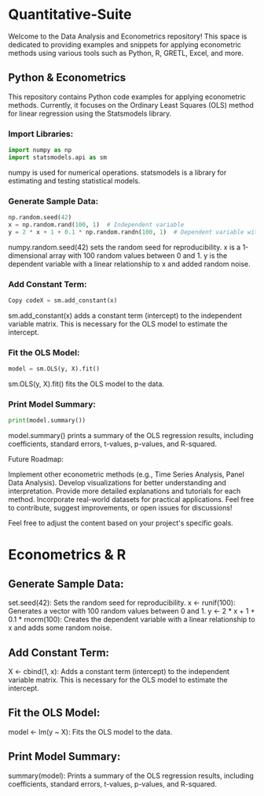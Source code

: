 # Quantitative-Suite

Welcome to the Data Analysis and Econometrics repository! This space is dedicated to providing examples and snippets for applying econometric methods using various tools such as Python, R, GRETL, Excel, and more. 

## Python & Econometrics

This repository contains Python code examples for applying econometric methods. Currently, it focuses on the Ordinary Least Squares (OLS) method for linear regression using the Statsmodels library.

### Import Libraries:

```python
import numpy as np
import statsmodels.api as sm
```
numpy is used for numerical operations.
statsmodels is a library for estimating and testing statistical models.

### Generate Sample Data:

```python
np.random.seed(42)
x = np.random.rand(100, 1)  # Independent variable
y = 2 * x + 1 + 0.1 * np.random.randn(100, 1)  # Dependent variable with noise
```
numpy.random.seed(42) sets the random seed for reproducibility.
x is a 1-dimensional array with 100 random values between 0 and 1.
y is the dependent variable with a linear relationship to x and added random noise.

### Add Constant Term:

```python
Copy codeX = sm.add_constant(x)
```

sm.add_constant(x) adds a constant term (intercept) to the independent variable matrix. This is necessary for the OLS model to estimate the intercept.

### Fit the OLS Model:

```python
model = sm.OLS(y, X).fit()
```

sm.OLS(y, X).fit() fits the OLS model to the data.

### Print Model Summary:

```python
print(model.summary())
```

model.summary() prints a summary of the OLS regression results, including coefficients, standard errors, t-values, p-values, and R-squared.

Future Roadmap:

Implement other econometric methods (e.g., Time Series Analysis, Panel Data Analysis).
Develop visualizations for better understanding and interpretation.
Provide more detailed explanations and tutorials for each method.
Incorporate real-world datasets for practical applications.
Feel free to contribute, suggest improvements, or open issues for discussions!

Feel free to adjust the content based on your project's specific goals.

# Econometrics & R

## Generate Sample Data:

set.seed(42): Sets the random seed for reproducibility.
x <- runif(100): Generates a vector with 100 random values between 0 and 1.
y <- 2 * x + 1 + 0.1 * rnorm(100): Creates the dependent variable with a linear relationship to x and adds some random noise.

## Add Constant Term:
X <- cbind(1, x): Adds a constant term (intercept) to the independent variable matrix. This is necessary for the OLS model to estimate the intercept.

## Fit the OLS Model:
model <- lm(y ~ X): Fits the OLS model to the data.

## Print Model Summary:
summary(model): Prints a summary of the OLS regression results, including coefficients, standard errors, t-values, p-values, and R-squared.


